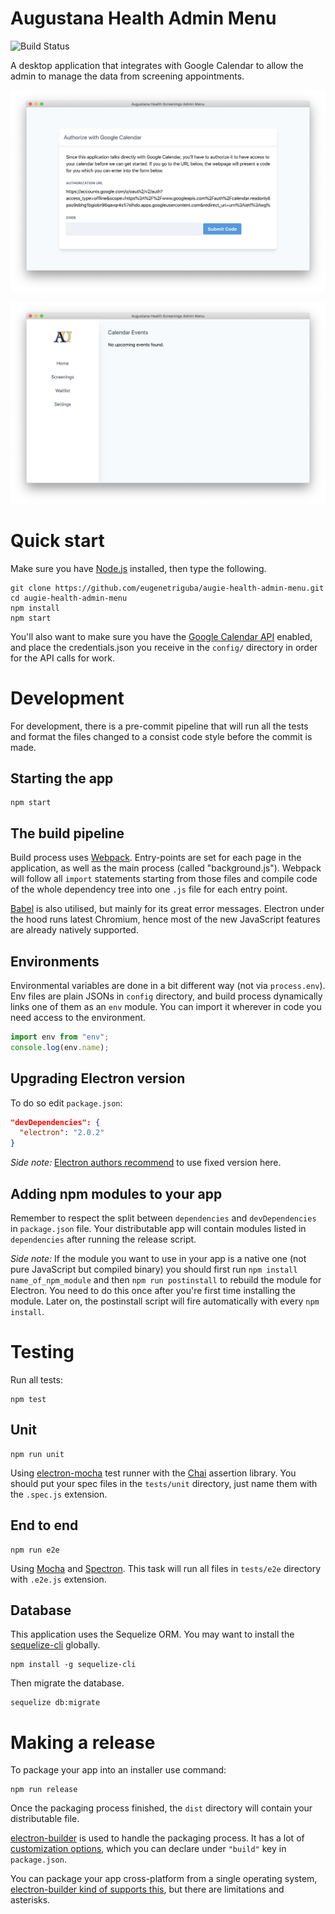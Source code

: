 # Augustana Health Admin Menu

![Build Status](https://travis-ci.com/eugenetriguba/health-screenings-admin-menu.svg?branch=master)

A desktop application that integrates with Google Calendar to allow the admin to manage the data from screening appointments.

![Auth Image](./docs/auth.png)

![Home Image](./docs/home.png)

# Quick start

Make sure you have [Node.js](https://nodejs.org) installed, then type the following.
```
git clone https://github.com/eugenetriguba/augie-health-admin-menu.git
cd augie-health-admin-menu
npm install
npm start
```

You'll also want to make sure you have the [Google Calendar API](https://developers.google.com/calendar/quickstart/nodejs) enabled, and place the credentials.json you receive in the ```config/``` directory in order for the API calls for work.

# Development

For development, there is a pre-commit pipeline that will run all the tests and format the files changed to a 
consist code style before the commit is made.

## Starting the app

```
npm start
```

## The build pipeline

Build process uses [Webpack](https://webpack.js.org/). Entry-points are set for each page in the application, as well as the main process (called "background.js"). Webpack will follow all `import` statements starting from those files and compile code of the whole dependency tree into one `.js` file for each entry point.

[Babel](http://babeljs.io/) is also utilised, but mainly for its great error messages. Electron under the hood runs latest Chromium, hence most of the new JavaScript features are already natively supported.

## Environments

Environmental variables are done in a bit different way (not via `process.env`). Env files are plain JSONs in `config` directory, and build process dynamically links one of them as an `env` module. You can import it wherever in code you need access to the environment.
```js
import env from "env";
console.log(env.name);
```

## Upgrading Electron version

To do so edit `package.json`:
```json
"devDependencies": {
  "electron": "2.0.2"
}
```
*Side note:* [Electron authors recommend](http://electron.atom.io/docs/tutorial/electron-versioning/) to use fixed version here.

## Adding npm modules to your app

Remember to respect the split between `dependencies` and `devDependencies` in `package.json` file. Your distributable app will contain modules listed in `dependencies` after running the release script.

*Side note:* If the module you want to use in your app is a native one (not pure JavaScript but compiled binary) you should first  run `npm install name_of_npm_module` and then `npm run postinstall` to rebuild the module for Electron. You need to do this once after you're first time installing the module. Later on, the postinstall script will fire automatically with every `npm install`.

# Testing

Run all tests:
```
npm test
```

## Unit

```
npm run unit
```
Using [electron-mocha](https://github.com/jprichardson/electron-mocha) test runner with the [Chai](http://chaijs.com/api/assert/) assertion library. You should put your spec files in the `tests/unit` directory, just name them with the `.spec.js` extension.

## End to end

```
npm run e2e
```
Using [Mocha](https://mochajs.org/) and [Spectron](http://electron.atom.io/spectron/). This task will run all files in `tests/e2e` directory with `.e2e.js` extension.

## Database
This application uses the Sequelize ORM. You may want to install the [sequelize-cli](https://sequelize.readthedocs.io/en/latest/docs/migrations/) globally.
```
npm install -g sequelize-cli
```

Then migrate the database.
```
sequelize db:migrate
```

# Making a release

To package your app into an installer use command:
```
npm run release
```

Once the packaging process finished, the `dist` directory will contain your distributable file.

[electron-builder](https://github.com/electron-userland/electron-builder) is used to handle the packaging process. It has a lot of [customization options](https://www.electron.build/configuration/configuration), which you can declare under `"build"` key in `package.json`.

You can package your app cross-platform from a single operating system, [electron-builder kind of supports this](https://www.electron.build/multi-platform-build), but there are limitations and asterisks.
